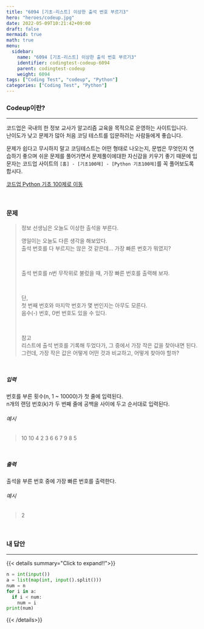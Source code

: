 ```yaml
---
title: "6094 [기초-리스트] 이상한 출석 번호 부르기3"
hero: "heroes/codeup.jpg"
date: 2022-05-09T10:21:42+09:00
draft: false
mermaid: true
math: true
menu:
  sidebar:
    name: "6094 [기초-리스트] 이상한 출석 번호 부르기3"
    identifier: codingtest-codeup-6094
    parent: codingtest-codeup
    weight: 6094
tags: ["Coding Test", "codeup", "Python"]
categories: ["Coding Test", "Python"]
---
```


### Codeup이란?
---
코드업은 국내의 한 정보 교사가 알고리즘 교육을 목적으로 운영하는 사이트입니다.\
난이도가 낮고 문제가 많아 처음 코딩 테스트를 입문하려는 사람들에게 좋습니다.

문제가 쉽다고 무시하지 말고 코딩테스트는 어떤 형태로 나오는지, 문법은 무엇인지 연습하기 좋으며 쉬운 문제를 풀어가면서 문제풀이에대한 자신감을 키우기 좋기 때문에 입문자는 코드업 사이트의 `[홈] - [기초100제] - [Python 기초100제]`를 꼭 풀어보도록 합시다.

[코드업 Python 기초 100제로 이동](https://codeup.kr/problemsetsol.php?psid=33)
  

&nbsp;

### 문제
> 정보 선생님은 오늘도 이상한 출석을 부른다.
> 
> 영일이는 오늘도 다른 생각을 해보았다.\
> 출석 번호를 다 부르지는 않은 것 같은데... 가장 빠른 번호가 뭐였지?
> 
> &nbsp;
> 
> 출석 번호를 n번 무작위로 불렀을 때, 가장 빠른 번호를 출력해 보자.
> 
> &nbsp;
> 
> 단, \
> 첫 번째 번호와 마지막 번호가 몇 번인지는 아무도 모른다.\
> 음수(-) 번호, 0번 번호도 있을 수 있다.
> 
> &nbsp;
> 
> 참고\
> 리스트에 출석 번호를 기록해 두었다가, 그 중에서 가장 작은 값을 찾아내면 된다.\
> 그런데, 가장 작은 값은 어떻게 어떤 것과 비교하고, 어떻게 찾아야 할까?

&nbsp;

##### 입력
번호를 부른 횟수(n, 1 ~ 10000)가 첫 줄에 입력된다.\
n개의 랜덤 번호(k)가 두 번째 줄에 공백을 사이에 두고 순서대로 입력된다.
###### 예시
> 10
> 10 4 2 3 6 6 7 9 8 5

&nbsp;

##### 출력
출석을 부른 번호 중에 가장 빠른 번호를 출력한다.
###### 예시
> 2

&nbsp;

### 내 답안
---
{{< details summary="Click to expand!!">}}
```python
n = int(input())
a = list(map(int, input().split()))
num = n
for i in a:
  if i < num:
    num = i
print(num)
```
{{< /details>}}